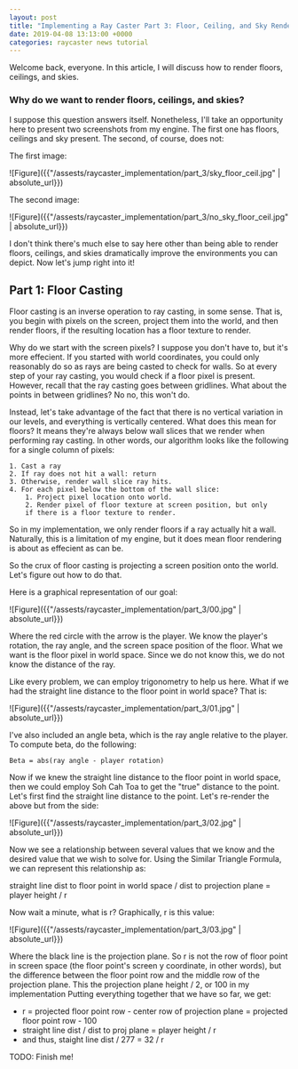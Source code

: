 ```yaml
---
layout: post
title: "Implementing a Ray Caster Part 3: Floor, Ceiling, and Sky Rendering"
date: 2019-04-08 13:13:00 +0000
categories: raycaster news tutorial
--- 
```


Welcome back, everyone. In this article, I will discuss how to render floors,
ceilings, and skies.

### Why do we want to render floors, ceilings, and skies?
I suppose this question answers itself. Nonetheless, I'll take an opportunity
here to present two screenshots from my engine. The first one has floors, ceilings
and sky present. The second, of course, does not:

The first image:

![Figure]({{"/assests/raycaster_implementation/part_3/sky_floor_ceil.jpg" | absolute_url}})

The second image:

![Figure]({{"/assests/raycaster_implementation/part_3/no_sky_floor_ceil.jpg" | absolute_url}})

I don't think there's much else to say here other than being able to render floors, ceilings,
and skies dramatically improve the environments you can depict. Now let's jump right into it!

## Part 1: Floor Casting
Floor casting is an inverse operation to ray casting, in some sense. That is, you begin with pixels
on the screen, project them into the world, and then render floors, if the resulting location
has a floor texture to render.

Why do we start with the screen pixels? I suppose you don't have to, but it's more effecient. If you
started with world coordinates, you could only reasonably do so as rays are being casted to check for walls.
So at every step of your ray casting, you would check if a floor pixel is present. However, recall that the
ray casting goes between gridlines. What about the points in between gridlines? No no, this won't do.

Instead, let's take advantage of the fact that there is no vertical variation in our levels, and everything
is vertically centered. What does this mean for floors? It means they're always below wall slices that we
render when performing ray casting. In other words, our algorithm looks like the following for a single column
of pixels:

```
1. Cast a ray
2. If ray does not hit a wall: return
3. Otherwise, render wall slice ray hits.
4. For each pixel below the bottom of the wall slice:
	1. Project pixel location onto world.
	2. Render pixel of floor texture at screen position, but only
	if there is a floor texture to render.
```

So in my implementation, we only render floors if a ray actually hit a wall. Naturally, this
is a limitation of my engine, but it does mean floor rendering is about as effecient as can be.

So the crux of floor casting is projecting a screen position onto the world. Let's figure out how
to do that.

Here is a graphical representation of our goal:

![Figure]({{"/assests/raycaster_implementation/part_3/00.jpg" | absolute_url}})

Where the red circle with the arrow is the player. We know the player's rotation, the ray angle,
and the screen space position of the floor. What we want is the floor pixel in world space. Since
we do not know this, we do not know the distance of the ray.

Like every problem, we can employ trigonometry to help us here. What if we had the straight line
distance to the floor point in world space? That is:

![Figure]({{"/assests/raycaster_implementation/part_3/01.jpg" | absolute_url}})

I've also included an angle beta, which is the ray angle relative to the player. To compute
beta, do the following:

```
Beta = abs(ray angle - player rotation)
```

Now if we knew the straight line distance to the floor point in world space, then we could
employ Soh Cah Toa to get the "true" distance to the point. Let's first find the straight
line distance to the point. Let's re-render the above but from the side:

![Figure]({{"/assests/raycaster_implementation/part_3/02.jpg" | absolute_url}})

Now we see a relationship between several values that we know and the desired value that we
wish to solve for. Using the Similar Triangle Formula, we can represent this relationship as:

straight line dist to floor point in world space / dist to projection plane = player height / r

Now wait a minute, what is r? Graphically, r is this value:

![Figure]({{"/assests/raycaster_implementation/part_3/03.jpg" | absolute_url}})

Where the black line is the projection plane. So r is not the row of floor point in screen
space (the floor point's screen y coordinate, in other words), but the difference between
the floor point row and the middle row of the projection plane. This the projection
plane height / 2, or 100 in my implementation Putting everything together
that we have so far, we get:

* r = projected floor point row - center row of projection plane = projected floor point row - 100
* straight line dist / dist to proj plane = player height / r
* and thus, staight line dist / 277 = 32 / r

TODO: Finish me!
